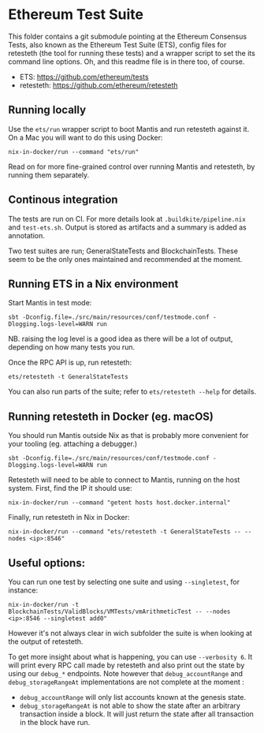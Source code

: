 # Ethereum Test Suite

This folder contains a git submodule pointing at the Ethereum Consensus Tests,
also known as the Ethereum Test Suite (ETS), config files for retesteth (the
tool for running these tests) and a wrapper script to set the its command line
options. Oh, and this readme file is in there too, of course.

* ETS: https://github.com/ethereum/tests
* retesteth: https://github.com/ethereum/retesteth

## Running locally

Use the `ets/run` wrapper script to boot Mantis and run retesteth against it.
On a Mac you will want to do this using Docker:

    nix-in-docker/run --command "ets/run"

Read on for more fine-grained control over running Mantis and retesteth, by
running them separately.

## Continous integration

The tests are run on CI. For more details look at `.buildkite/pipeline.nix` and
`test-ets.sh`. Output is stored as artifacts and a summary is added as
annotation.

Two test suites are run; GeneralStateTests and BlockchainTests. These seem to
be the only ones maintained and recommended at the moment.

## Running ETS in a Nix environment

Start Mantis in test mode:

    sbt -Dconfig.file=./src/main/resources/conf/testmode.conf -Dlogging.logs-level=WARN run

NB. raising the log level is a good idea as there will be a lot of output,
depending on how many tests you run.

Once the RPC API is up, run retesteth:

    ets/retesteth -t GeneralStateTests

You can also run parts of the suite; refer to `ets/retesteth --help` for details.

## Running retesteth in Docker (eg. macOS)

You should run Mantis outside Nix as that is probably more convenient for your
tooling (eg. attaching a debugger.)

    sbt -Dconfig.file=./src/main/resources/conf/testmode.conf -Dlogging.logs-level=WARN run

Retesteth will need to be able to connect to Mantis, running on the host
system. First, find the IP it should use:

    nix-in-docker/run --command "getent hosts host.docker.internal"

Finally, run retesteth in Nix in Docker:

    nix-in-docker/run --command "ets/retesteth -t GeneralStateTests -- --nodes <ip>:8546"

## Useful options:

You can run one test by selecting one suite and using `--singletest`, for instance: 

    nix-in-docker/run -t BlockchainTests/ValidBlocks/VMTests/vmArithmeticTest -- --nodes <ip>:8546 --singletest add0"

However it's not always clear in wich subfolder the suite is when looking at the output of retesteth.

To get more insight about what is happening, you can use `--verbosity 6`. It will print every RPC call 
made by retesteth and also print out the state by using our `debug_*` endpoints. Note however that 
`debug_accountRange` and `debug_storageRangeAt` implementations are not complete at the moment :

 - `debug_accountRange` will only list accounts known at the genesis state. 
 - `debug_storageRangeAt` is not able to show the state after an arbitrary transaction inside a block.
It will just return the state after all transaction in the block have run.